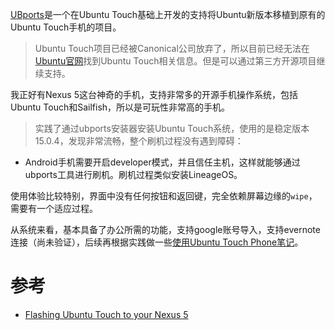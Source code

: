 [UBports](https://ubports.com/)是一个在Ubuntu Touch基础上开发的支持将Ubuntu新版本移植到原有的Ubuntu Touch手机的项目。

> Ubuntu Touch项目已经被Canonical公司放弃了，所以目前已经无法在[Ubuntu官网](https://www.ubuntu.com/)找到Ubuntu Touch相关信息。但是可以通过第三方开源项目继续支持。

我正好有Nexus 5这台神奇的手机，支持非常多的开源手机操作系统，包括Ubuntu Touch和Sailfish，所以是可玩性非常高的手机。

> 实践了通过ubports安装器安装Ubuntu Touch系统，使用的是稳定版本15.0.4，发现非常流畅，整个刷机过程没有遇到障碍：

* Android手机需要开启developer模式，并且信任主机，这样就能够通过ubports工具进行刷机。刷机过程类似安装LineageOS。

使用体验比较特别，界面中没有任何按钮和返回键，完全依赖屏幕边缘的`wipe`，需要有一个适应过程。

从系统来看，基本具备了办公所需的功能，支持google账号导入，支持evernote连接（尚未验证），后续再根据实践做一些[使用Ubuntu Touch Phone笔记](ubuntu_touch_tips)。


# 参考

* [Flashing Ubuntu Touch to your Nexus 5](https://ubports.com/page/ubuntu-nexus-5)